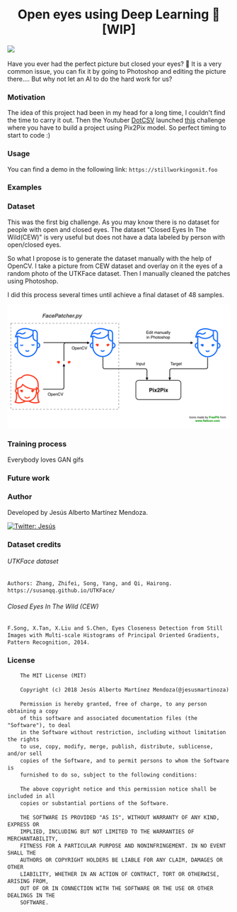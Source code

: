 <h1 align="center">Open eyes using Deep Learning 👀 [WIP]</h1>
<p>
  <img src="https://img.shields.io/badge/version-0.1-blue.svg?cacheSeconds=2592000" />
</p>
Have you ever had the perfect picture but closed your eyes? 🤦 It is a very common issue, you can fix it by going to Photoshop and editing the picture there.... But why not let an AI to do the hard work for us?

### Motivation
The idea of this project had been in my head for a long time, I couldn't find the time to carry it out. Then the Youtuber [DotCSV](https://www.youtube.com/channel/UCy5znSnfMsDwaLlROnZ7Qbg) launched [this](https://www.youtube.com/watch?v=BNgAaCK920E&t=12s) challenge where you have to build a project using Pix2Pix model. So perfect timing to start to code :)

### Usage
You can find a demo in the following link:
`https://stillworkingonit.foo`

### Examples

### Dataset
This was the first big challenge. As you may know there is no dataset for people with open and closed eyes.  The dataset "Closed Eyes In The Wild(CEW)" is very useful but does not have a data labeled by person with open/closed eyes.

So what I propose is to generate the dataset manually with the help of OpenCV. I take a picture from CEW dataset and overlay on it the eyes of a random photo of the UTKFace dataset. Then I manually cleaned the patches using Photoshop.

I did this process several times until achieve a final dataset of 48 samples.

![](https://github.com/jesusmartinoza/Open-eyes-using-Pix2Pix/blob/master/assets/training_process.png?raw=true)

### Training process
Everybody loves GAN gifs

### Future work

### Author
Developed by Jesús Alberto Martínez Mendoza.

<a href="https://twitter.com/jesusmartinoza">
  <img alt="Twitter: Jesús" src="https://img.shields.io/twitter/follow/jesusmartinoza.svg?style=social" target="_blank" />
</a>

### Dataset credits
###### UTKFace dataset
```
Authors: Zhang, Zhifei, Song, Yang, and Qi, Hairong.
https://susanqq.github.io/UTKFace/
```

###### Closed Eyes In The Wild (CEW)
```
F.Song, X.Tan, X.Liu and S.Chen, Eyes Closeness Detection from Still Images with Multi-scale Histograms of Principal Oriented Gradients, Pattern Recognition, 2014.
```

### License
```
    The MIT License (MIT)

    Copyright (c) 2018 Jesús Alberto Martínez Mendoza(@jesusmartinoza)

    Permission is hereby granted, free of charge, to any person obtaining a copy
    of this software and associated documentation files (the "Software"), to deal
    in the Software without restriction, including without limitation the rights
    to use, copy, modify, merge, publish, distribute, sublicense, and/or sell
    copies of the Software, and to permit persons to whom the Software is
    furnished to do so, subject to the following conditions:

    The above copyright notice and this permission notice shall be included in all
    copies or substantial portions of the Software.

    THE SOFTWARE IS PROVIDED "AS IS", WITHOUT WARRANTY OF ANY KIND, EXPRESS OR
    IMPLIED, INCLUDING BUT NOT LIMITED TO THE WARRANTIES OF MERCHANTABILITY,
    FITNESS FOR A PARTICULAR PURPOSE AND NONINFRINGEMENT. IN NO EVENT SHALL THE
    AUTHORS OR COPYRIGHT HOLDERS BE LIABLE FOR ANY CLAIM, DAMAGES OR OTHER
    LIABILITY, WHETHER IN AN ACTION OF CONTRACT, TORT OR OTHERWISE, ARISING FROM,
    OUT OF OR IN CONNECTION WITH THE SOFTWARE OR THE USE OR OTHER DEALINGS IN THE
    SOFTWARE.

```